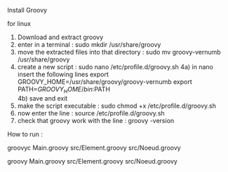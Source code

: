 Install Groovy

for linux
1) Download and extract groovy 
2) enter in a terminal : sudo mkdir /usr/share/groovy
3) move the extracted files into that directory : sudo mv groovy-vernumb /usr/share/groovy
4) create a new script : sudo nano /etc/profile.d/groovy.sh
	4a) in nano insert the following lines
		export GROOVY_HOME=/usr/share/groovy/groovy-vernumb
		export PATH=$GROOVY_HOME/bin:$PATH	
	4b) save and exit
5) make the script executable : sudo chmod +x /etc/profile.d/groovy.sh
6) now enter the line : source /etc/profile.d/groovy.sh
7) check that groovy work with the line : groovy -version


How to run :

groovyc Main.groovy src/Element.groovy src/Noeud.groovy

groovy Main.groovy src/Element.groovy src/Noeud.groovy
